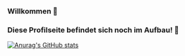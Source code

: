 ### Willkommen 👋
### Diese Profilseite befindet sich noch im Aufbau! 🚧

<!--
**martinbndr/martinbndr** is a ✨ _special_ ✨ repository because its `README.md` (this file) appears on your GitHub profile.

Here are some ideas to get you started:

- 🔭 I’m currently working on ...
- 🌱 I’m currently learning ...
- 👯 I’m looking to collaborate on ...
- 🤔 I’m looking for help with ...
- 💬 Ask me about ...
- 📫 How to reach me: Discord (Martin B. ツ#2128)
- 😄 Pronouns: ...
- ⚡ Fun fact: ...
-->

[![Anurag's GitHub stats](https://github-readme-stats.vercel.app/api?username=martinbndr&count_private=true)](https://github.com/anuraghazra/github-readme-stats)
